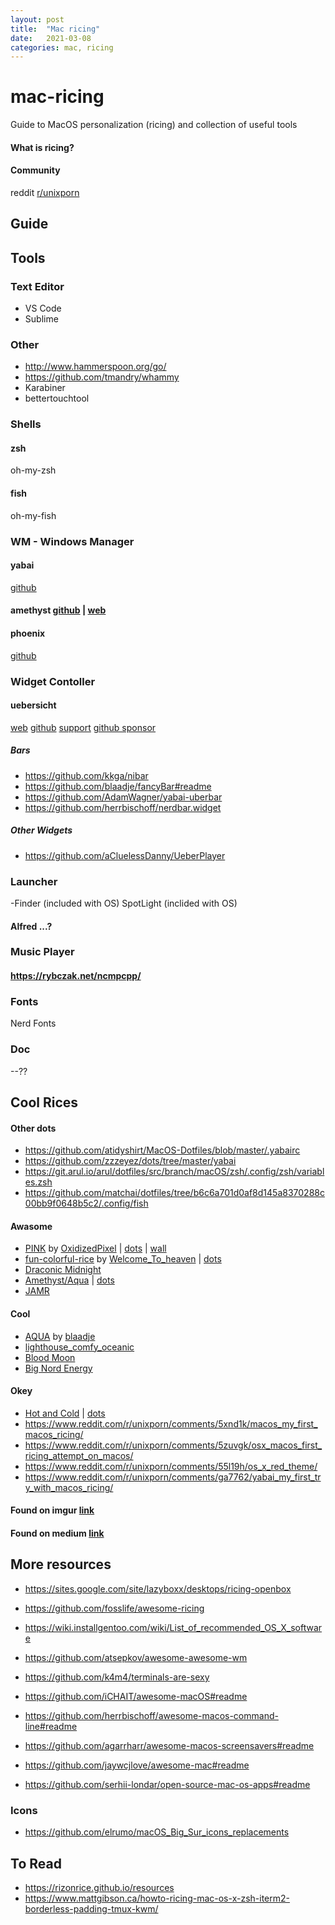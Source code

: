 ```yaml
---
layout: post
title:  "Mac ricing"
date:   2021-03-08
categories: mac, ricing
---
```


# mac-ricing
Guide to MacOS personalization (ricing) and collection of useful tools

#### What is ricing?

#### Community
reddit [r/unixporn](https://www.reddit.com/r/unixporn/)

## Guide

## Tools

### Text Editor
- VS Code
- Sublime

### Other
- http://www.hammerspoon.org/go/
- https://github.com/tmandry/whammy
- Karabiner
- bettertouchtool

### Shells
#### zsh
oh-my-zsh

#### fish
oh-my-fish

### WM - Windows Manager
#### yabai
[github]()

#### amethyst [github](https://github.com/ianyh/Amethyst) | [web](https://ianyh.com/amethyst/)

#### phoenix
[github](https://github.com/kasper/phoenix)

### Widget Contoller
#### uebersicht
[web](http://tracesof.net/uebersicht/)
[github](https://github.com/felixhageloh/uebersicht)
[support](https://bunq.me/fhageloh)
[github sponsor](https://github.com/sponsors/felixhageloh)

##### Bars
- https://github.com/kkga/nibar
- https://github.com/blaadje/fancyBar#readme
- https://github.com/AdamWagner/yabai-uberbar
- https://github.com/herrbischoff/nerdbar.widget

##### Other Widgets
- https://github.com/aCluelessDanny/UeberPlayer

### Launcher
-Finder (included with OS)
SpotLight (inclided with OS)
#### Alfred ...?

### Music Player
#### https://rybczak.net/ncmpcpp/

### Fonts
Nerd Fonts

### Doc
--??


## Cool Rices

#### Other dots
- https://github.com/atidyshirt/MacOS-Dotfiles/blob/master/.yabairc
- https://github.com/zzzeyez/dots/tree/master/yabai
- https://git.arul.io/arul/dotfiles/src/branch/macOS/zsh/.config/zsh/variables.zsh
- https://github.com/matchai/dotfiles/tree/b6c6a701d0af8d145a8370288c00bb9f0648b5c2/.config/fish

#### Awasome
- [PINK](https://www.reddit.com/r/unixporn/comments/kssnqs/yabai_pink/) 
by [OxidizedPixel](https://www.reddit.com/user/OxidizedPixel/)
| [dots](https://github.com/Who23/dots) 
| [wall](https://wallhaven.cc/w/5we787)
- [fun-colorful-rice](https://www.reddit.com/r/unixporn/comments/jupmda/aquayabai_a_fun_colorful_rice_to_brighten_my/)
by [Welcome_To_heaven](https://www.reddit.com/user/Welcome_To_heaven/)
| [dots](https://github.com/Welcome2Heaven/fun-colorful-rice)
- [Draconic Midnight](https://www.reddit.com/r/unixporn/comments/k4p0zy/yabaiaqua_draconic_midnight_aka_nighttime_rice_to/)
- [Amethyst/Aqua](https://www.reddit.com/r/unixporn/comments/jbmyc5/amethystaqua_macos_nord_more_gifs_in_comments/) | [dots](https://github.com/MCotocel/Dotfiles)
- [JAMR](https://www.reddit.com/r/unixporn/comments/him3tr/yabai_just_another_macos_rice/)

#### Cool
- [AQUA](https://www.reddit.com/r/unixporn/comments/9toocm/aqua_design_mac_osx/) by [blaadje](https://www.reddit.com/user/blaadje/)
- [lighthouse_comfy_oceanic](https://www.reddit.com/r/unixporn/comments/japeha/aquayabai_lighthouse_comfy_oceanic/)
- [Blood Moon](https://www.reddit.com/r/unixporn/comments/i4h39n/aquayabai_blood_moon/)
- [Big Nord Energy](https://www.reddit.com/r/unixporn/comments/fn7228/yabai_big_nord_energy/)

#### Okey
- [Hot and Cold](https://www.reddit.com/r/unixporn/comments/hpk32m/yabai_macos_big_sur_hot_and_cold/) | [dots](https://github.com/Nobody912/dotfiles)
- https://www.reddit.com/r/unixporn/comments/5xnd1k/macos_my_first_macos_ricing/
- https://www.reddit.com/r/unixporn/comments/5zuvgk/osx_macos_first_ricing_attempt_on_macos/
- https://www.reddit.com/r/unixporn/comments/55l19h/os_x_red_theme/
- https://www.reddit.com/r/unixporn/comments/ga7762/yabai_my_first_try_with_macos_ricing/

#### Found on imgur [link](https://imgur.com/a/1A6mW#aBsj7B3)
#### Found on medium [link](https://medium.com/@adrian.j.chen/mac-ricing-b763ac5de1b6)

## More resources
- https://sites.google.com/site/lazyboxx/desktops/ricing-openbox
- https://github.com/fosslife/awesome-ricing
- https://wiki.installgentoo.com/wiki/List_of_recommended_OS_X_software
- https://github.com/atsepkov/awesome-awesome-wm
- https://github.com/k4m4/terminals-are-sexy

- https://github.com/iCHAIT/awesome-macOS#readme
- https://github.com/herrbischoff/awesome-macos-command-line#readme
- https://github.com/agarrharr/awesome-macos-screensavers#readme
- https://github.com/jaywcjlove/awesome-mac#readme
- https://github.com/serhii-londar/open-source-mac-os-apps#readme


### Icons
- https://github.com/elrumo/macOS_Big_Sur_icons_replacements

## To Read
- https://rizonrice.github.io/resources
- https://www.mattgibson.ca/howto-ricing-mac-os-x-zsh-iterm2-borderless-padding-tmux-kwm/
